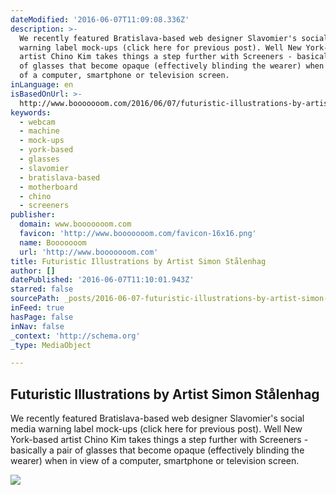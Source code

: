 ```yaml
---
dateModified: '2016-06-07T11:09:08.336Z'
description: >-
  We recently featured Bratislava-based web designer Slavomier's social media
  warning label mock-ups (click here for previous post). Well New York-based
  artist Chino Kim takes things a step further with Screeners - basically a pair
  of glasses that become opaque (effectively blinding the wearer) when in view
  of a computer, smartphone or television screen.
inLanguage: en
isBasedOnUrl: >-
  http://www.booooooom.com/2016/06/07/futuristic-illustrations-by-artist-simon-stalenhag/
keywords:
  - webcam
  - machine
  - mock-ups
  - york-based
  - glasses
  - slavomier
  - bratislava-based
  - motherboard
  - chino
  - screeners
publisher:
  domain: www.booooooom.com
  favicon: 'http://www.booooooom.com/favicon-16x16.png'
  name: Booooooom
  url: 'http://www.booooooom.com'
title: Futuristic Illustrations by Artist Simon Stålenhag
author: []
datePublished: '2016-06-07T11:10:01.943Z'
starred: false
sourcePath: _posts/2016-06-07-futuristic-illustrations-by-artist-simon-stalenhag.md
inFeed: true
hasPage: false
inNav: false
_context: 'http://schema.org'
_type: MediaObject

---
```

<article style=""><h1>Futuristic Illustrations by Artist Simon Stålenhag</h1><p>We recently featured Bratislava-based web designer Slavomier's social media warning label mock-ups (click here for previous post). Well New York-based artist Chino Kim takes things a step further with Screeners - basically a pair of glasses that become opaque (effectively blinding the wearer) when in view of a computer, smartphone or television screen.</p><img src="http://www.booooooom.com/wp-content/uploads/2016/06/Stalenhag1.jpg" /></article>